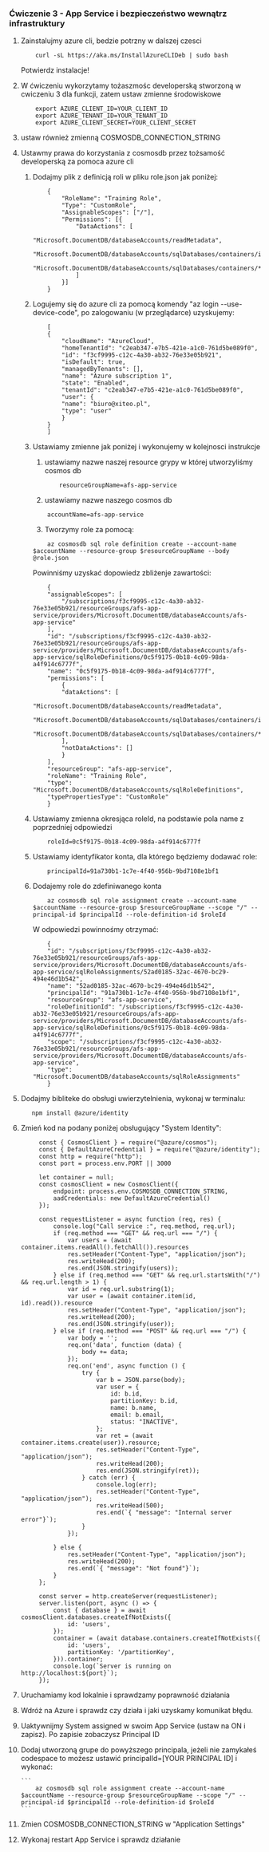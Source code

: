 ### Ćwiczenie 3 - App Service i bezpieczeństwo wewnątrz infrastruktury

1. Zainstalujmy azure cli, bedzie potrzny w dalszej czesci
    ```
        curl -sL https://aka.ms/InstallAzureCLIDeb | sudo bash
    ```
    Potwierdz instalacje!
2. W ćwiczeniu wykorzytamy tożaszmośc developerską stworzoną w cwiczeniu 3 dla funkcji, zatem ustaw zmienne środowiskowe
    ```
        export AZURE_CLIENT_ID=YOUR_CLIENT_ID
        export AZURE_TENANT_ID=YOUR_TENANT_ID
        export AZURE_CLIENT_SECRET=YOUR_CLIENT_SECRET

    ```
3. ustaw również zmienną COSMOSDB_CONNECTION_STRING
4. Ustawmy prawa do korzystania z cosmosdb przez tożsamość developerską za pomoca azure cli
   1. Dodajmy plik z definicją roli w pliku role.json jak poniżej:
        ```
            {
                "RoleName": "Training Role",
                "Type": "CustomRole",
                "AssignableScopes": ["/"],
                "Permissions": [{
                    "DataActions": [
                        "Microsoft.DocumentDB/databaseAccounts/readMetadata",
                        "Microsoft.DocumentDB/databaseAccounts/sqlDatabases/containers/items/*",
                        "Microsoft.DocumentDB/databaseAccounts/sqlDatabases/containers/*"
                    ]
                }]
            }
        ```
    3. Logujemy się do azure cli za pomocą komendy "az login --use-device-code", po zalogowaniu (w przeglądarce) uzyskujemy:
        ```
            [
            {
                "cloudName": "AzureCloud",
                "homeTenantId": "c2eab347-e7b5-421e-a1c0-761d5be089f0",
                "id": "f3cf9995-c12c-4a30-ab32-76e33e05b921",
                "isDefault": true,
                "managedByTenants": [],
                "name": "Azure subscription 1",
                "state": "Enabled",
                "tenantId": "c2eab347-e7b5-421e-a1c0-761d5be089f0",
                "user": {
                "name": "biuro@xiteo.pl",
                "type": "user"
                }
            }
            ]
        ```
   4. Ustawiamy zmienne jak poniżej i wykonujemy w kolejnosci instrukcje
   
       1. ustawiamy nazwe naszej resource grypy w której utworzyliśmy cosmos db
   
            ```
                resourceGroupName=afs-app-service
            ```

       2. ustawiamy nazwe naszego cosmos db
   
        ```
            accountName=afs-app-service
        ```

       3. Tworzymy role za pomocą:
   
        ```
            az cosmosdb sql role definition create --account-name $accountName --resource-group $resourceGroupName --body @role.json

        ```

        Powinniśmy uzyskać dopowiedz zbliżenje zawartości:

        ```
            {
            "assignableScopes": [
                "/subscriptions/f3cf9995-c12c-4a30-ab32-76e33e05b921/resourceGroups/afs-app-service/providers/Microsoft.DocumentDB/databaseAccounts/afs-app-service"
            ],
            "id": "/subscriptions/f3cf9995-c12c-4a30-ab32-76e33e05b921/resourceGroups/afs-app-service/providers/Microsoft.DocumentDB/databaseAccounts/afs-app-service/sqlRoleDefinitions/0c5f9175-0b18-4c09-98da-a4f914c6777f",
            "name": "0c5f9175-0b18-4c09-98da-a4f914c6777f",
            "permissions": [
                {
                "dataActions": [
                    "Microsoft.DocumentDB/databaseAccounts/readMetadata",
                    "Microsoft.DocumentDB/databaseAccounts/sqlDatabases/containers/items/*",
                    "Microsoft.DocumentDB/databaseAccounts/sqlDatabases/containers/*"
                ],
                "notDataActions": []
                }
            ],
            "resourceGroup": "afs-app-service",
            "roleName": "Training Role",
            "type": "Microsoft.DocumentDB/databaseAccounts/sqlRoleDefinitions",
            "typePropertiesType": "CustomRole"
            }
        ```

     4. Ustawiamy zmienna okresjąca roleId, na podstawie pola name z poprzedniej odpowiedzi
   
        ```
            roleId=0c5f9175-0b18-4c09-98da-a4f914c6777f
        ```

     5. Ustawiamy identyfikator konta, dla którego będziemy dodawać role:
        
        ```
            principalId=91a730b1-1c7e-4f40-956b-9bd7108e1bf1
        ```

    6. Dodajemy role do zdefiniwanego konta
        
        ```
            az cosmosdb sql role assignment create --account-name $accountName --resource-group $resourceGroupName --scope "/" --principal-id $principalId --role-definition-id $roleId 
        ```

        W odpowiedzi powinnośmy otrzymać:
        
        ```
            {
            "id": "/subscriptions/f3cf9995-c12c-4a30-ab32-76e33e05b921/resourceGroups/afs-app-service/providers/Microsoft.DocumentDB/databaseAccounts/afs-app-service/sqlRoleAssignments/52ad0185-32ac-4670-bc29-494e46d1b542",
            "name": "52ad0185-32ac-4670-bc29-494e46d1b542",
            "principalId": "91a730b1-1c7e-4f40-956b-9bd7108e1bf1",
            "resourceGroup": "afs-app-service",
            "roleDefinitionId": "/subscriptions/f3cf9995-c12c-4a30-ab32-76e33e05b921/resourceGroups/afs-app-service/providers/Microsoft.DocumentDB/databaseAccounts/afs-app-service/sqlRoleDefinitions/0c5f9175-0b18-4c09-98da-a4f914c6777f",
            "scope": "/subscriptions/f3cf9995-c12c-4a30-ab32-76e33e05b921/resourceGroups/afs-app-service/providers/Microsoft.DocumentDB/databaseAccounts/afs-app-service",
            "type": "Microsoft.DocumentDB/databaseAccounts/sqlRoleAssignments"
            }
        ```

5. Dodajmy bibliteke do obsługi uwierzytelnienia, wykonaj w terminalu:
       
    ```
       npm install @azure/identity
    ```

6. Zmień kod na podany poniżej obsługujący "System Identity":
   
   ```
        const { CosmosClient } = require("@azure/cosmos");
        const { DefaultAzureCredential } = require("@azure/identity");
        const http = require("http");
        const port = process.env.PORT || 3000

        let container = null;
        const cosmosClient = new CosmosClient({
            endpoint: process.env.COSMOSDB_CONNECTION_STRING,
            aadCredentials: new DefaultAzureCredential()
        });

        const requestListener = async function (req, res) {
            console.log("Call service :", req.method, req.url);
            if (req.method === "GET" && req.url === "/") {
                var users = (await container.items.readAll().fetchAll()).resources
                res.setHeader("Content-Type", "application/json");
                res.writeHead(200);
                res.end(JSON.stringify(users));
            } else if (req.method === "GET" && req.url.startsWith("/") && req.url.length > 1) {
                var id = req.url.substring(1);
                var user = (await container.item(id, id).read()).resource
                res.setHeader("Content-Type", "application/json");
                res.writeHead(200);
                res.end(JSON.stringify(user));
            } else if (req.method === "POST" && req.url === "/") {
                var body = '';
                req.on('data', function (data) {
                    body += data;
                });
                req.on('end', async function () {
                    try {
                        var b = JSON.parse(body);
                        var user = {
                            id: b.id,
                            partitionKey: b.id,
                            name: b.name,
                            email: b.email,
                            status: "INACTIVE",
                        };
                        var ret = (await container.items.create(user)).resource;
                        res.setHeader("Content-Type", "application/json");
                        res.writeHead(200);
                        res.end(JSON.stringify(ret));
                    } catch (err) {
                        console.log(err);
                        res.setHeader("Content-Type", "application/json");
                        res.writeHead(500);
                        res.end(`{ "message": "Internal server error"}`);
                    }
                });

            } else {
                res.setHeader("Content-Type", "application/json");
                res.writeHead(200);
                res.end(`{ "message": "Not found"}`);
            }
        };

        const server = http.createServer(requestListener);
        server.listen(port, async () => {
            const { database } = await cosmosClient.databases.createIfNotExists({
                id: 'users',
            });
            container = (await database.containers.createIfNotExists({
                id: 'users',
                partitionKey: '/partitionKey',
            })).container;
            console.log(`Server is running on http://localhost:${port}`);
        });
   ```

7. Uruchamiamy kod lokalnie i sprawdzamy poprawność działania
8.  Wdróż na Azure i sprawdz czy działa i jaki uzyskamy komunikat błędu.
9.  Uaktywnijmy System assigned w swoim App Service (ustaw na ON i zapisz). Po zapisie zobaczysz Principal ID
10. Dodaj utworzoną grupe do powyższego principala, jeżeli nie zamykałeś codespace to możesz ustawić principalId=[YOUR PRINCIPAL ID] i wykonać:
       
        ```
            az cosmosdb sql role assignment create --account-name $accountName --resource-group $resourceGroupName --scope "/" --principal-id $principalId --role-definition-id $roleId 
        ```

11. Zmien COSMOSDB_CONNECTION_STRING w "Application Settings"
12. Wykonaj restart App Service i sprawdz działanie